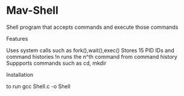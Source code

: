 # Mav-Shell
Shell program that accepts commands and execute those commands

Features

  Uses system calls such as fork(),wait(),exec() 
  Stores 15 PID IDs and command histories
  !n runs the n^th command from command history
  Suppports commands such as cd, mkdir
  
Installation

  to run gcc Shell.c -o Shell
